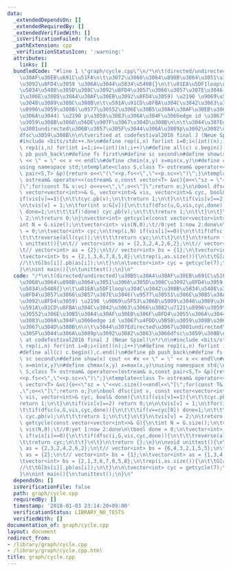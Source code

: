 ```yaml
---
data:
  _extendedDependsOn: []
  _extendedRequiredBy: []
  _extendedVerifiedWith: []
  _isVerificationFailed: false
  _pathExtension: cpp
  _verificationStatusIcon: ':warning:'
  attributes:
    links: []
  bundledCode: "#line 1 \"graph/cycle.cpp\"\n/*\n\t(directed/undirected)\u30B5\u30A4\
    \u30AF\u30EB\u691C\u51FA\n\t\u3072\u3068\u3064\u898B\u3064\u3051\u3066\u305D\u308C\
    \u3092\u8FD4\u3059 \u306A\u3044\u5834\u5408{}\n\t\u81EA\u5DF1loop\u304C\u3042\u308B\
    \u5834\u5408\u305D\u308C\u3092\u8FD4\u3057\u3066\u3057\u307E\u3046(\u9577\u3055\
    1\u306E\u30B5\u30A4\u30AF\u30EB\u3092\u8FD4\u3059) \u2190 \u9069\u5F53\u306B\u5909\
    \u3048\u3089\u308C\u308B\n\t\u591A\u91CD\u8FBA\u304C\u3042\u3063\u3066\u3082\u7121\
    \u8996\u3059\u308B(\u9577\u30552\u306E\u30B5\u30A4\u30AF\u30EB\u306F\u8FD4\u3055\
    \u306A\u3044) \u2190 p\u3058\u3083\u306A\u304F\u3066edge id \u3067\u4FDD\u5B58\
    \u3059\u308B\u3068\u56DE\u907F\u3067\u304D\u308B\n\n\t\u3044\u307Edirected\u3067\
    \u3001undirected\u306B\u3057\u305F\u3044\u306A\u3089p\u3092\u3082\u3063\u3066\
    dfsc\u3059\u308B\n\n\tverified at codefestival2016 final J (Neue Spiel)\n*/\n\n\
    #include <bits/stdc++.h>\n#define rep(i,n) for(int i=0;i<(int)(n);i++)\n#define\
    \ rep1(i,n) for(int i=1;i<=(int)(n);i++)\n#define all(c) c.begin(),c.end()\n#define\
    \ pb push_back\n#define fs first\n#define sc second\n#define show(x) cout << #x\
    \ << \" = \" << x << endl\n#define chmin(x,y) x=min(x,y)\n#define chmax(x,y) x=max(x,y)\n\
    using namespace std;\ntemplate<class S,class T> ostream& operator<<(ostream& o,const\
    \ pair<S,T> &p){return o<<\"(\"<<p.fs<<\",\"<<p.sc<<\")\";}\ntemplate<class T>\
    \ ostream& operator<<(ostream& o,const vector<T> &vc){o<<\"sz = \"<<vc.size()<<endl<<\"\
    [\";for(const T& v:vc) o<<v<<\",\";o<<\"]\";return o;}\n\nbool dfsc(int v, const\
    \ vector<vector<int>>& G, vector<int>& vis, vector<int>& cyc, bool& done){\n\t\
    if(vis[v]==1){\n\t\tcyc.pb(v);\n\t\treturn 1;\n\t}\n\tif(vis[v]==2) return 0;\n\
    \n\tvis[v] = 1;\n\tfor(int u:G[v]){\n\t\tif(dfsc(u,G,vis,cyc,done)){\n\t\t\tif(v==cyc[0])\
    \ done=1;\n\t\t\tif(!done) cyc.pb(v);\n\t\t\treturn 1;\n\t\t}\n\t}\n\tvis[v] =\
    \ 2;\n\treturn 0;\n}\nvector<int> getcycle(const vector<vector<int>>& G){\n\t\
    int N = G.size();\n\tvector<int> vis(N,0);\t//0:yet 1:now 2:done\n\tbool done\
    \ = 0;\n\tvector<int> cyc;\n\trep(i,N) if(vis[i]==0){\n\t\tif(dfsc(i,G,vis,cyc,done)){\n\
    \t\t\treverse(all(cyc));\n\t\t\treturn cyc;\n\t\t}\n\t}\n\treturn {};\n}\n\nvoid\
    \ unittest(){\n\t// vector<int> as = {2,3,2,4,2,6,2};\n\t// vector<int> bs = {6,4,3,2,1,5,5};\n\
    \t// vector<int> as = {2};\n\t// vector<int> bs = {1};\n\tvector<int> as = {1,3,4,5,6,7,8,9};\n\
    \tvector<int> bs = {2,1,3,6,7,8,5,8};\n\trep(i,as.size()){\n\t\tG[as[i]].pb(bs[i]);\n\
    //\t\tG[bs[i]].pb(as[i]);\n\t}\n\n\tvector<int> cyc = getcycle(7);\n\tshow(cyc);\n\
    }\n\nint main(){\n\tunittest();\n}\n"
  code: "/*\n\t(directed/undirected)\u30B5\u30A4\u30AF\u30EB\u691C\u51FA\n\t\u3072\
    \u3068\u3064\u898B\u3064\u3051\u3066\u305D\u308C\u3092\u8FD4\u3059 \u306A\u3044\
    \u5834\u5408{}\n\t\u81EA\u5DF1loop\u304C\u3042\u308B\u5834\u5408\u305D\u308C\u3092\
    \u8FD4\u3057\u3066\u3057\u307E\u3046(\u9577\u30551\u306E\u30B5\u30A4\u30AF\u30EB\
    \u3092\u8FD4\u3059) \u2190 \u9069\u5F53\u306B\u5909\u3048\u3089\u308C\u308B\n\t\
    \u591A\u91CD\u8FBA\u304C\u3042\u3063\u3066\u3082\u7121\u8996\u3059\u308B(\u9577\
    \u30552\u306E\u30B5\u30A4\u30AF\u30EB\u306F\u8FD4\u3055\u306A\u3044) \u2190 p\u3058\
    \u3083\u306A\u304F\u3066edge id \u3067\u4FDD\u5B58\u3059\u308B\u3068\u56DE\u907F\
    \u3067\u304D\u308B\n\n\t\u3044\u307Edirected\u3067\u3001undirected\u306B\u3057\
    \u305F\u3044\u306A\u3089p\u3092\u3082\u3063\u3066dfsc\u3059\u308B\n\n\tverified\
    \ at codefestival2016 final J (Neue Spiel)\n*/\n\n#include <bits/stdc++.h>\n#define\
    \ rep(i,n) for(int i=0;i<(int)(n);i++)\n#define rep1(i,n) for(int i=1;i<=(int)(n);i++)\n\
    #define all(c) c.begin(),c.end()\n#define pb push_back\n#define fs first\n#define\
    \ sc second\n#define show(x) cout << #x << \" = \" << x << endl\n#define chmin(x,y)\
    \ x=min(x,y)\n#define chmax(x,y) x=max(x,y)\nusing namespace std;\ntemplate<class\
    \ S,class T> ostream& operator<<(ostream& o,const pair<S,T> &p){return o<<\"(\"\
    <<p.fs<<\",\"<<p.sc<<\")\";}\ntemplate<class T> ostream& operator<<(ostream& o,const\
    \ vector<T> &vc){o<<\"sz = \"<<vc.size()<<endl<<\"[\";for(const T& v:vc) o<<v<<\"\
    ,\";o<<\"]\";return o;}\n\nbool dfsc(int v, const vector<vector<int>>& G, vector<int>&\
    \ vis, vector<int>& cyc, bool& done){\n\tif(vis[v]==1){\n\t\tcyc.pb(v);\n\t\t\
    return 1;\n\t}\n\tif(vis[v]==2) return 0;\n\n\tvis[v] = 1;\n\tfor(int u:G[v]){\n\
    \t\tif(dfsc(u,G,vis,cyc,done)){\n\t\t\tif(v==cyc[0]) done=1;\n\t\t\tif(!done)\
    \ cyc.pb(v);\n\t\t\treturn 1;\n\t\t}\n\t}\n\tvis[v] = 2;\n\treturn 0;\n}\nvector<int>\
    \ getcycle(const vector<vector<int>>& G){\n\tint N = G.size();\n\tvector<int>\
    \ vis(N,0);\t//0:yet 1:now 2:done\n\tbool done = 0;\n\tvector<int> cyc;\n\trep(i,N)\
    \ if(vis[i]==0){\n\t\tif(dfsc(i,G,vis,cyc,done)){\n\t\t\treverse(all(cyc));\n\t\
    \t\treturn cyc;\n\t\t}\n\t}\n\treturn {};\n}\n\nvoid unittest(){\n\t// vector<int>\
    \ as = {2,3,2,4,2,6,2};\n\t// vector<int> bs = {6,4,3,2,1,5,5};\n\t// vector<int>\
    \ as = {2};\n\t// vector<int> bs = {1};\n\tvector<int> as = {1,3,4,5,6,7,8,9};\n\
    \tvector<int> bs = {2,1,3,6,7,8,5,8};\n\trep(i,as.size()){\n\t\tG[as[i]].pb(bs[i]);\n\
    //\t\tG[bs[i]].pb(as[i]);\n\t}\n\n\tvector<int> cyc = getcycle(7);\n\tshow(cyc);\n\
    }\n\nint main(){\n\tunittest();\n}\n"
  dependsOn: []
  isVerificationFile: false
  path: graph/cycle.cpp
  requiredBy: []
  timestamp: '2018-01-03 23:14:20+09:00'
  verificationStatus: LIBRARY_NO_TESTS
  verifiedWith: []
documentation_of: graph/cycle.cpp
layout: document
redirect_from:
- /library/graph/cycle.cpp
- /library/graph/cycle.cpp.html
title: graph/cycle.cpp
---
```

